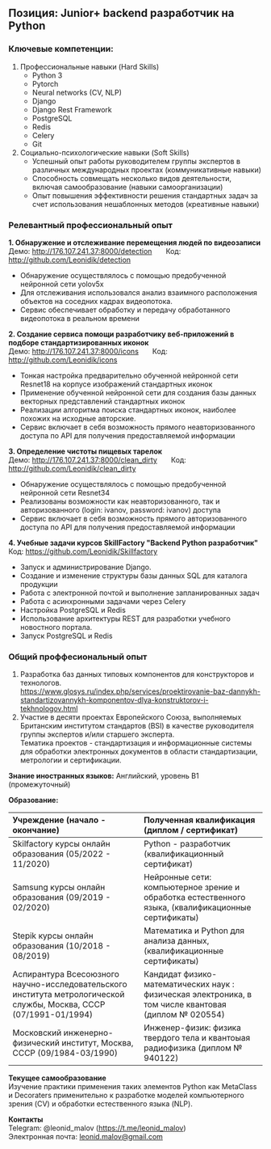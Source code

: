 <h2>Позиция: Junior+ backend разработчик на Python</h2>
<h3>Ключевые компетенции:</h3>

1. Профессиональные навыки (Hard Skills)
   - Python 3
   - Pytorch
   - Neural networks (CV, NLP)
   - Django
   - Django Rest Framework
   - PostgreSQL
   - Redis
   - Celery
   - Git<br>
2. Социально-психологические навыки (Soft Skills)
   - Успешный опыт работы руководителем группы экспертов в различных международных проектах (коммуникативные навыки)
   - Способность совмещать несколько видов деятельности, включая самообразование (навыки самоорганизации)
   - Опыт повышения эффективности решения стандартных задач за счет использования нешаблонных методов (креативные навыки)

<h3>Релевантный профессиональный опыт </h3>

<b>1. Обнаружение и отслеживание перемещения людей по видеозаписи</b>  
   Демо: http://176.107.241.37:8000/detection &nbsp;&nbsp;&nbsp;&nbsp;&nbsp; Код: http://github.com/Leonidik/detection
   - Обнаружение осуществлялось с помощью предобученной нейронной сети yolov5x
   - Для отслеживания использовался анализ взаимного расположения объектов на соседних кадрах видеопотока.
   - Сервис обеспечивает обработку и передачу обработанного видеопотока в реальном времени

<b>2. Создание сервиса помощи разработчику веб-приложений в подборе стандартизированных иконок</b>  
   Демо: http://176.107.241.37:8000/icons &nbsp;&nbsp;&nbsp;&nbsp;&nbsp; Код: http://github.com/Leonidik/icons 
   - Тонкая настройка предварительно обученной нейронной сети Resnet18 на корпусе изображений стандартных иконок 
   - Применение обученной нейронной сети для создания базы данных векторных представлений стандартных иконок
   - Реализации алгоритма поиска стандартных иконок, наиболее похожих на исходные авторские.
   - Сервис включает в себя возможность прямого неавторизованного доступа по API для получения предоставляемой информации
     
<b>3. Определение чистоты пищевых тарелок</b>  
   Демо: http://176.107.241.37:8000/clean_dirty &nbsp;&nbsp;&nbsp;&nbsp;&nbsp; Код: http://github.com/Leonidik/clean_dirty 
   - Обнаружение осуществлялось с помощью предобученной нейронной сети Resnet34
   - Реализованы возможности как неавторизованного, так и авторизованного (login: ivanov, password: ivanov) доступа
   - Сервис включает в себя возможность прямого авторизованного доступа по API для получения предоставляемой информации

<b>4. Учебные задачи курсов SkillFactory "Backend Python разработчик"</b>  
   Код: https://github.com/Leonidik/Skillfactory 
   - Запуск и администрирование Django.
   - Создание и изменение структуры базы данных SQL для каталога продукции
   - Работа с электронной почтой и выполнение запланированных задач
   - Работа с асинхронными задачами через Celery
   - Настройка PostgreSQL и Redis
   - Использование архитектуры REST для разработки учебного новостного портала.
   - Запуск PostgreSQL и Redis

<h3>Общий проффесиональный опыт</h3>

   1. Разработка баз данных типовых компонентов для конструкторов и технологов.<br>
https://www.glosys.ru/index.php/services/proektirovanie-baz-dannykh-standartizovannykh-komponentov-dlya-konstruktorov-i-tekhnologov.html
   2. Участие в десяти проектах Европейского Союза, выполняемых Британским институтом стандартов (BSI) в качестве руководителя группы экспертов и/или старшего эксперта.<br>Тематика проектов - стандартизация и информационные системы для обработки электронных документов в области стандартизации, метрологии и сертификации.

<b>Знание иностранных языков:</b> Английский, уровень B1 (промежуточный)

<b>Образование:</b> 
    
|Учреждение (начало - окончание)  | Полученная квалификация (диплом / сертификат)|
|:---------------------------------|:--------------------------------|
|Skilfactory курсы онлайн образования (05/2022 - 11/2020) | Python - разработчик (квалификационный сертификат) |
|Samsung курсы онлайн образования (09/2019 - 02/2020) | Нейронные сети: компьютерное зрение и обработка естественного языка, (квалификационные сертификаты) |
| Stepik курсы онлайн образования (10/2018 - 08/2019) | Математика и Python для анализа данных, (квалификационные сертификаты)|
|Аспирантура Всесоюзного научно-исследовательского института метрологической службы, Москва, СССР (07/1991-01/1994) | Кандидат физико-математических наук : физическая электроника, в том числе квантовая (диплом № 020554)|
|Московский инженерно-физический институт, Москва, СССР (09/1984-03/1990) | Инженер-физик: физика твердого тела и квантоыая радиофизика  (диплом № 940122)|
   
<b>Текущее самообразование</b><br>
Изучение практики применения таких элементов Python как MetaClass и Decoraters применительно к разработке моделей компьютерного зрения (CV) и обработки естественного языка (NLP).

<b>Контакты</b><br>
Telegram: @leonid_malov (https://t.me/leonid_malov)<br>
Электронная почта: leonid.malov@gmail.com
 
